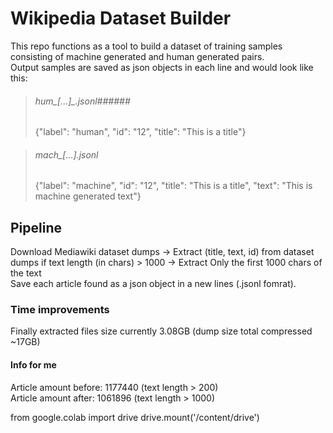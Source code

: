 # Wikipedia Dataset Builder #
This repo functions as a tool to build a dataset of training samples consisting of machine generated and human generated pairs.<br>
Output samples are saved as json objects in each line and would look like this:<br>

> ###### hum_[...]_.jsonl######
> {"label": "human", "id": "12", "title": "This is a title"}

> ###### mach_[...].jsonl ######
> {"label": "machine", "id": "12", "title": "This is a title", "text": "This is machine generated text"}



## Pipeline ##
Download Mediawiki dataset dumps -> Extract (title, text, id) from dataset dumps if text length (in chars) > 1000 -> Extract Only the first 1000 chars of the text <br>
Save each article found as a json object in a new lines (.jsonl fomrat).

### Time improvements ###
Finally extracted files size currently 3.08GB (dump size total compressed ~17GB)


#### Info for me ####
Article amount before: 1177440 (text length > 200) <br>
Article amount after: 1061896 (text length > 1000)

from google.colab import drive
drive.mount('/content/drive')
